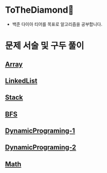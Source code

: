 # **ToTheDiamond💎**
+ 백준 다이아 티어를 목표로 알고리즘을 공부합니다.

# 문제 서술 및 구두 풀이
## [Array](https://github.com/mjj111/ToTheDiamond/blob/main/Java/src/array/배열.md)
## [LinkedList](https://github.com/mjj111/ToTheDiamond/blob/main/Java/src/linkedlist/링크드리스트.md)
## [Stack](https://github.com/mjj111/ToTheDiamond/blob/main/Java/src/stack/스택.md)
## [BFS](https://github.com/mjj111/ToTheDiamond/blob/main/Java/src/bfs/너비우선탐색.md)
## [DynamicPrograming-1](https://github.com/mjj111/ToTheDiamond/blob/main/Java/src/dp/다이나믹프로그래밍-1.md)
## [DynamicPrograming-2](https://github.com/mjj111/ToTheDiamond/blob/main/Java/src/dp_deepening/다이나믹프로그래밍-2.md)
## [Math](https://github.com/mjj111/ToTheDiamond/blob/main/Java/src/math/수학.md)

